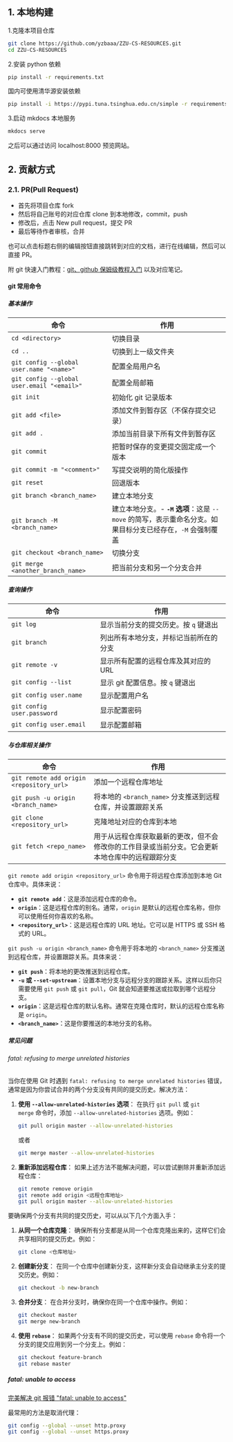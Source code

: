 ## 1. 本地构建

1.克隆本项目仓库

```bash
git clone https://github.com/yzbaaa/ZZU-CS-RESOURCES.git
cd ZZU-CS-RESOURCES
```

2.安装 python 依赖

```bash
pip install -r requirements.txt
```

国内可使用清华源安装依赖

```bash
pip install -i https://pypi.tuna.tsinghua.edu.cn/simple -r requirements.txt
```

3.启动 mkdocs 本地服务

```bash
mkdocs serve
```

之后可以通过访问 localhost:8000 预览网站。

## 2. 贡献方式

### 2.1. PR(Pull Request)

 
- 首先将项目仓库 fork
- 然后将自己账号的对应仓库 clone 到本地修改，commit，push
- 修改后，点击 New pull request，提交 PR
- 最后等待作者审核，合并

也可以点击标题右侧的编辑按钮直接跳转到对应的文档，进行在线编辑，然后可以直接 PR。

附 git 快速入门教程：[git、github 保姆级教程入门](https://www.bilibili.com/video/BV1s3411g7PS/) 以及对应笔记。

#### git 常用命令

##### 基本操作

| 命令                                         | 作用                                                                 |
| ------------------------------------------ | ------------------------------------------------------------------ |
| `cd <directory>`                           | 切换目录                                                               |
| `cd ..`                                    | 切换到上一级文件夹                                                          |
| `git config --global user.name "<name>"`   | 配置全局用户名                                                            |
| `git config --global user.email "<email>"` | 配置全局邮箱                                                             |
| `git init`                                 | 初始化 git 记录版本                                                       |
| `git add <file>`                           | 添加文件到暂存区（不保存提交记录）                                                  |
| `git add .`                                | 添加当前目录下所有文件到暂存区                                                    |
| `git commit`                               | 把暂时保存的变更提交固定成一个版本                                                  |
| `git commit -m "<comment>"`                | 写提交说明的简化版操作                                                        |
| `git reset`                                | 回退版本                                                               |
| `git branch <branch_name>`                 | 建立本地分支                                                             |
| `git branch -M <branch_name>`              | 建立本地分支。- **`-M` 选项**：这是 `--move` 的简写，表示重命名分支。如果目标分支已经存在，`-M` 会强制覆盖 |
| `git checkout <branch_name>`               | 切换分支                                                               |
| `git merge <another_branch_name>`          | 把当前分支和另一个分支合并                                                      |

##### 查询操作

| 命令                         | 作用                    |
| -------------------------- | --------------------- |
| `git log`                  | 显示当前分支的提交历史。按 `q` 键退出 |
| `git branch`               | 列出所有本地分支，并标记当前所在的分支   |
| `git remote -v`            | 显示所有配置的远程仓库及其对应的 URL  |
| `git config --list`        | 显示 git 配置信息。按 `q` 键退出 |
| `git config user.name`     | 显示配置用户名               |
| `git config user.password` | 显示配置密码                |
| `git config user.email`    | 显示配置邮箱                |

##### 与仓库相关操作

| 命令                                     | 作用                                               |
| -------------------------------------- | ------------------------------------------------ |
| `git remote add origin <repository_url>` | 添加一个远程仓库地址                                       |
| `git push -u origin <branch_name>`     | 将本地的 `<branch_name>` 分支推送到远程仓库，并设置跟踪关系           |
| `git clone <repository_url>`           | 克隆地址对应的仓库到本地                                     |
| `git fetch <repo_name>`                | 用于从远程仓库获取最新的更改，但不会修改你的工作目录或当前分支。它会更新本地仓库中的远程跟踪分支 |

`git remote add origin <repository_url>` 命令用于将远程仓库添加到本地 Git 仓库中。具体来说：

- **`git remote add`**：这是添加远程仓库的命令。
- **`origin`**：这是远程仓库的别名。通常，`origin` 是默认的远程仓库名称，但你可以使用任何你喜欢的名称。
- **`<repository_url>`**：这是远程仓库的 URL 地址。它可以是 HTTPS 或 SSH 格式的 URL。

`git push -u origin <branch_name>` 命令用于将本地的 `<branch_name>` 分支推送到远程仓库，并设置跟踪关系。具体来说：

- **`git push`**：将本地的更改推送到远程仓库。
- **`-u` 或 `--set-upstream`**：设置本地分支与远程分支的跟踪关系。这样以后你只需要使用 `git push` 或 `git pull`，Git 就会知道要推送或拉取到哪个远程分支。
- **`origin`**：这是远程仓库的默认名称。通常在克隆仓库时，默认的远程仓库名称是 `origin`。
- **`<branch_name>`**：这是你要推送的本地分支的名称。

##### 常见问题

###### fatal: refusing to merge unrelated histories

当你在使用 Git 时遇到 `fatal: refusing to merge unrelated histories` 错误，通常是因为你尝试合并的两个分支没有共同的提交历史。解决方法：

1. **使用 `--allow-unrelated-histories` 选项**： 在执行 `git pull` 或 `git merge` 命令时，添加 `--allow-unrelated-histories` 选项。例如：

    ```bash
    git pull origin master --allow-unrelated-histories
    ```

    或者

    ```bash
    git merge master --allow-unrelated-histories
    ```

2. **重新添加远程仓库**： 如果上述方法不能解决问题，可以尝试删除并重新添加远程仓库：

    ```bash
    git remote remove origin
    git remote add origin <远程仓库地址>
    git pull origin master --allow-unrelated-histories
    ```

要确保两个分支有共同的提交历史，可以从以下几个方面入手：

1. **从同一个仓库克隆**： 确保所有分支都是从同一个仓库克隆出来的，这样它们会共享相同的提交历史。例如：

    ```bash
    git clone <仓库地址>
    ```

2. **创建新分支**： 在同一个仓库中创建新分支，这样新分支会自动继承主分支的提交历史。例如：

    ```bash
    git checkout -b new-branch
    ```

3. **合并分支**： 在合并分支时，确保你在同一个仓库中操作。例如：

    ```bash
    git checkout master
    git merge new-branch
    ```

4. **使用 `rebase`**： 如果两个分支有不同的提交历史，可以使用 `rebase` 命令将一个分支的提交应用到另一个分支上。例如：

    ```bash
    git checkout feature-branch
    git rebase master
    ```

##### fatal: unable to access 

[完美解决 git 报错 "fatal: unable to access"](https://blog.csdn.net/qq_43546721/article/details/139506583)

最常用的方法是取消代理：

```bash
git config --global --unset http.proxy 
git config --global --unset https.proxy
```